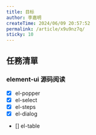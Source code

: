 ```yaml
---
title: 目标
author: 李嘉明
createTime: 2024/06/09 20:57:52
permalink: /article/x9u9nz7q/
sticky: 10
---
```


## 任務清單

### element-ui 源码阅读
- [X] el-popper
- [X] el-select
- [X] el-steps
- [X] el-dialog
- [] el-table